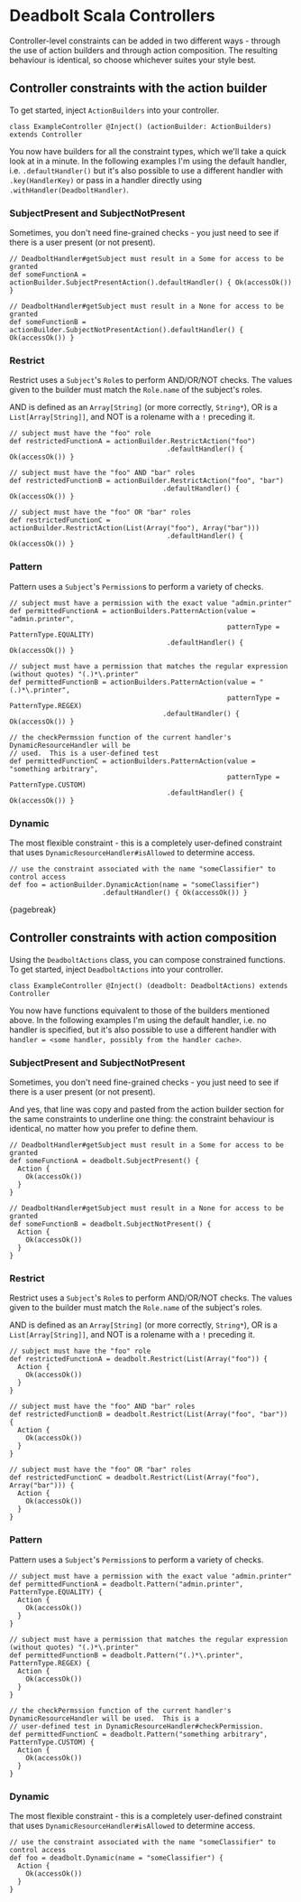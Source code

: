 # Deadbolt Scala Controllers

Controller-level constraints can be added in two different ways - through the use of action builders and through action composition.  The resulting behaviour is identical, so choose whichever suites your style best.

## Controller constraints with the action builder

To get started, inject `ActionBuilders` into your controller.

    class ExampleController @Inject() (actionBuilder: ActionBuilders) extends Controller

You now have builders for all the constraint types, which we'll take a quick look at in a minute. In the following examples I'm using the default handler, i.e. `.defaultHandler()` but it's also possible to use a different handler with `.key(HandlerKey)` or pass in a handler directly using `.withHandler(DeadboltHandler)`.

### SubjectPresent and SubjectNotPresent

Sometimes, you don't need fine-grained checks - you just need to see if there is a user present (or not present).

    // DeadboltHandler#getSubject must result in a Some for access to be granted
    def someFunctionA = actionBuilder.SubjectPresentAction().defaultHandler() { Ok(accessOk()) }
    
    // DeadboltHandler#getSubject must result in a None for access to be granted
    def someFunctionB = actionBuilder.SubjectNotPresentAction().defaultHandler() { Ok(accessOk()) }

### Restrict

Restrict uses a `Subject`'s `Role`s to perform AND/OR/NOT checks. The values given to the builder must match the `Role.name` of the subject's roles.

AND is defined as an `Array[String]` (or more correctly, `String*`), OR is a `List[Array[String]]`, and NOT is a rolename with a `!` preceding it.

    // subject must have the "foo" role 
    def restrictedFunctionA = actionBuilder.RestrictAction("foo")
                                           .defaultHandler() { Ok(accessOk()) }
    
    // subject must have the "foo" AND "bar" roles 
    def restrictedFunctionB = actionBuilder.RestrictAction("foo", "bar")
                                          .defaultHandler() { Ok(accessOk()) }
    
    // subject must have the "foo" OR "bar" roles 
    def restrictedFunctionC = actionBuilder.RestrictAction(List(Array("foo"), Array("bar")))
                                           .defaultHandler() { Ok(accessOk()) }

### Pattern

Pattern uses a `Subject`'s `Permission`s to perform a variety of checks.

    // subject must have a permission with the exact value "admin.printer" 
    def permittedFunctionA = actionBuilders.PatternAction(value = "admin.printer",
                                                          patternType = PatternType.EQUALITY)
                                           .defaultHandler() { Ok(accessOk()) }
    
    // subject must have a permission that matches the regular expression (without quotes) "(.)*\.printer" 
    def permittedFunctionB = actionBuilders.PatternAction(value = "(.)*\.printer", 
                                                          patternType = PatternType.REGEX)
                                          .defaultHandler() { Ok(accessOk()) }
    
    // the checkPermssion function of the current handler's DynamicResourceHandler will be 
    // used.  This is a user-defined test
    def permittedFunctionC = actionBuilders.PatternAction(value = "something arbitrary", 
                                                          patternType = PatternType.CUSTOM)
                                           .defaultHandler() { Ok(accessOk()) }

### Dynamic

The most flexible constraint - this is a completely user-defined constraint that uses `DynamicResourceHandler#isAllowed` to determine access.

    // use the constraint associated with the name "someClassifier" to control access
    def foo = actionBuilder.DynamicAction(name = "someClassifier")
                           .defaultHandler() { Ok(accessOk()) }

{pagebreak}

## Controller constraints with action composition

Using the `DeadboltActions` class, you can compose constrained functions. To get started, inject `DeadboltActions` into your controller.

    class ExampleController @Inject() (deadbolt: DeadboltActions) extends Controller

You now have functions equivalent to those of the builders mentioned above. In the following examples I'm using the default handler, i.e. no handler is specified, but it's also possible to use a different handler with `handler = <some handler, possibly from the handler cache>`.

### SubjectPresent and SubjectNotPresent

Sometimes, you don't need fine-grained checks - you just need to see if there is a user present (or not present).

And yes, that line was copy and pasted from the action builder section for the same constraints to underline one thing: the constraint behaviour is identical, no matter how you prefer to define them.

    // DeadboltHandler#getSubject must result in a Some for access to be granted
    def someFunctionA = deadbolt.SubjectPresent() {
      Action {
        Ok(accessOk())
      }
    }

    // DeadboltHandler#getSubject must result in a None for access to be granted
    def someFunctionB = deadbolt.SubjectNotPresent() {
      Action {
        Ok(accessOk())
      }
    }
    
### Restrict
    
Restrict uses a `Subject`'s `Role`s to perform AND/OR/NOT checks. The values given to the builder must match the `Role.name` of the subject's roles.

AND is defined as an `Array[String]` (or more correctly, `String*`), OR is a `List[Array[String]]`, and NOT is a rolename with a `!` preceding it.

    // subject must have the "foo" role 
    def restrictedFunctionA = deadbolt.Restrict(List(Array("foo")) {
      Action {
        Ok(accessOk())
      }
    }

    // subject must have the "foo" AND "bar" roles 
    def restrictedFunctionB = deadbolt.Restrict(List(Array("foo", "bar")) {
      Action {
        Ok(accessOk())
      }
    }

    // subject must have the "foo" OR "bar" roles 
    def restrictedFunctionC = deadbolt.Restrict(List(Array("foo"), Array("bar"))) {
      Action {
        Ok(accessOk())
      }
    }

### Pattern

Pattern uses a `Subject`'s `Permission`s to perform a variety of checks.

    // subject must have a permission with the exact value "admin.printer" 
    def permittedFunctionA = deadbolt.Pattern("admin.printer", PatternType.EQUALITY) {
      Action {
        Ok(accessOk())
      }
    }

    // subject must have a permission that matches the regular expression (without quotes) "(.)*\.printer" 
    def permittedFunctionB = deadbolt.Pattern("(.)*\.printer", PatternType.REGEX) {
      Action {
        Ok(accessOk())
      }
    }
    
    // the checkPermssion function of the current handler's DynamicResourceHandler will be used.  This is a 
    // user-defined test in DynamicResourceHandler#checkPermission.
    def permittedFunctionC = deadbolt.Pattern("something arbitrary", PatternType.CUSTOM) {
      Action {
        Ok(accessOk())
      }
    }

### Dynamic

The most flexible constraint - this is a completely user-defined constraint that uses `DynamicResourceHandler#isAllowed` to determine access.

    // use the constraint associated with the name "someClassifier" to control access
    def foo = deadbolt.Dynamic(name = "someClassifier") {
      Action {
        Ok(accessOk())
      }
    }
